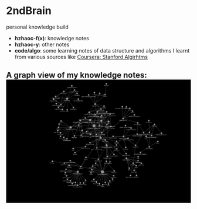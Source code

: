 # 2ndBrain
 personal knowledge build

- **hzhaoc-f(x)**: knowledge notes
- **hzhaoc-y**: other notes
- **code/algo**: some learning notes of data structure and algorithms I learnt from various sources like [Coursera: Stanford Algirhtms](https://www.coursera.org/specializations/algorithms)

## A graph view of my knowledge notes: ![graph|600](graph.jpg)
